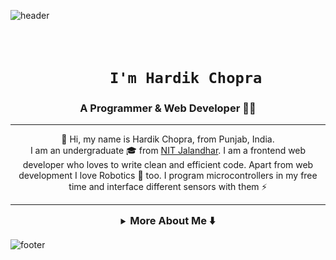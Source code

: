 ![header](https://capsule-render.vercel.app/api?type=waving&color=black&height=300&section=header&text=Hi%20There!👋&fontSize=80&animation=twinkling&fontAlignY=35&fontAlign=53&fontColor=ffffff)

<!-- Hi <img src="https://media.giphy.com/media/hvRJCLFzcasrR4ia7z/giphy.gif" width="30px">, -->

<h1 align="center">
<code>
	I'm Hardik Chopra
</code>
</h1>
<h3 align="center">A Programmer & Web Developer 👨‍💻 </h3>

---

<p align="center">
    👋 Hi, my name is Hardik Chopra, from Punjab, India. <br />
    I am an undergraduate 🎓 from <a href="https://www.nitj.ac.in/">NIT Jalandhar</a>.
    I am a frontend web developer who loves to write clean and efficient code. 
    Apart from web development I love Robotics 🤖 too. I program microcontrollers in my free time and interface different sensors with them ⚡ 
</p>
<hr />

<details>
<summary align="center"><h3 style="display: inline;">More About Me ⬇️ </h3></summary>
<h4 align="center">Languages / Libraries I Know </h4>
<p align="center">
<img align="center" width="30" height="30" alt="javascript" title = "javascript"  src="https://raw.githubusercontent.com/github/explore/80688e429a7d4ef2fca1e82350fe8e3517d3494d/topics/javascript/javascript.png">&nbsp;
<img align="center" width="30" height="30" alt="react" title = "react"  src="https://raw.githubusercontent.com/github/explore/80688e429a7d4ef2fca1e82350fe8e3517d3494d/topics/react/react.png">&nbsp;
<img align="center" width="30" height="30" alt="nodejJS" title = "nodeJS"  src="https://raw.githubusercontent.com/github/explore/80688e429a7d4ef2fca1e82350fe8e3517d3494d/topics/nodejs/nodejs.png">&nbsp;
<img align="center" alt="nextjs" title = "nextjs" src="https://raw.githubusercontent.com/devicons/devicon/master/icons/nextjs/nextjs-original.svg" alt="nextjs" width="30" height="30"/> 
<img align="center" width="30" height="30" alt="html" title = "html" src="https://raw.githubusercontent.com/github/explore/80688e429a7d4ef2fca1e82350fe8e3517d3494d/topics/html/html.png">&nbsp;
<img align="center" width="30" height="30" alt="css" title = "css"  src="https://raw.githubusercontent.com/github/explore/80688e429a7d4ef2fca1e82350fe8e3517d3494d/topics/css/css.png">&nbsp;
<img align="center" width="30" height="30" alt="SASS" title = "SASS"   src="https://raw.githubusercontent.com/github/explore/80688e429a7d4ef2fca1e82350fe8e3517d3494d/topics/sass/sass.png">&nbsp;
<img align="center" width="30" height="30" alt="C" title = "C" src="https://github.com/devicons/devicon/blob/master/icons/c/c-original.svg">&nbsp;
<img align="center" width="30" height="30" alt="C++" title = "C++" src="https://github.com/devicons/devicon/blob/master/icons/cplusplus/cplusplus-original.svg">&nbsp;
<img align="center" src="https://raw.githubusercontent.com/devicons/devicon/master/icons/arduino/arduino-original.svg" alt="arduino" width="30" height="30" alt="Arduino" title = "Arduino"/> 

</p>
<h4 align="center">Tools I use</h4>
<p align="center">
<img align="center" src="https://raw.githubusercontent.com/devicons/devicon/master/icons/linux/linux-original.svg" alt="linux" width="30" height="30" alt="Ubuntu" title = "Ubuntu"/> 
<img align="center" width="30" height="30" alt="Git" title = "Git" src="https://github.com/devicons/devicon/blob/master/icons/git/git-original.svg">&nbsp;
<img align="center" width="30" height="30" alt="postgres" title = "postgres"  src="https://raw.githubusercontent.com/github/explore/80688e429a7d4ef2fca1e82350fe8e3517d3494d/topics/postgresql/postgresql.png">&nbsp;
</p>
<hr />

<!-- Statistics Section
<details align="center">
  <summary align="center"><h3>Let's see some Stats<h3></summary>
	<p align="center">
  </p>
-->
<p align="center">
<h3 align="center">Let's Connect </h3>
<p align="center"> 
<a href="mailto:hardikchopra242@gmail.com"><img height="25" align="center" src="https://img.shields.io/badge/-Email-white?style=flat-square&logo=Gmail&logoColor=red"></a>&nbsp;
<a href="https://www.linkedin.com/in/hardik-chopra-62b6771a8/"><img height="25" align="center" src="https://img.shields.io/badge/-Linkedin-blue?style=flat-square&logo=Linkedin&logoColor=white"></a>&nbsp;
<a href="https://dev.to/hardikchopra242"><img height="25" align="center" src="https://img.shields.io/badge/-Dev.to-white?style=flat-square&logo=Dev.to&logoColor=black"></a>&nbsp;
</p>
</p>
<br /> <br />
</details>
               

![footer](https://capsule-render.vercel.app/api?type=waving&color=black&height=200&section=footer)
	       
<!-- Hyperlinks -->
[leetcode]:https://leetcode.com/hardikchopra242/
[linkedin]: https://www.linkedin.com/in/hardik-chopra-62b6771a8/
[hackerrank]: https://www.hackerrank.com/hardikchopra242
[codechef]: https://www.codechef.com/users/hardik_chopra
[devto]: https://dev.to/hardikchopra242

<!--
Other Platforms Badges
<a href="https://leetcode.com/hardikchopra242/"><img height="25" align="center" src="https://img.shields.io/badge/-Leetcode-black?style=flat-square&logo=Leetcode&logoColor=yellow"></a>&nbsp;
<a href="https://auth.geeksforgeeks.org/user/hardikchopra242/practice/"><img height="25" align="center" src="https://img.shields.io/badge/-GeekforGeeks-white?style=flat-square&logo=Geeksforgeeks&logoColor=54B86B"></a>&nbsp;
<a href="https://www.hackerrank.com/hardikchopra242/"><img height="25" align="center" src="https://img.shields.io/badge/-Hackerrank-5FC867?style=flat-square&logo=Hackerrank&logoColor=black"></a>&nbsp;
<a href="https://www.codechef.com/users/hardik_chopra"><img height="25" align="center" src="https://img.shields.io/badge/-Codechef-white?style=flat-square&logo=Codechef&logoColor=713C1D"></a>&nbsp;
	
GIFs
"https://media.giphy.com/media/QssGEmpkyEOhBCb7e1/giphy.gif" 
"https://media.giphy.com/media/hvRJCLFzcasrR4ia7z/giphy.gif"
"https://media.giphy.com/media/QssGEmpkyEOhBCb7e1/giphy.gif"
"https://raw.githubusercontent.com/abhisheknaiidu/abhisheknaiidu/master/code.gif"
-->
